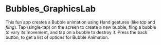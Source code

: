 # Bubbles_GraphicsLab
This fun app creates a Bubble animation using Hand gestures (like <i>tap</i> and <i>fling</i>). Tap (single-tap) on the screen to create a new bubble, fling a bubble to vary its movement, and tap on a bubble to destroy it. Press the back button, to get a list of options
for Bubble Animation.
